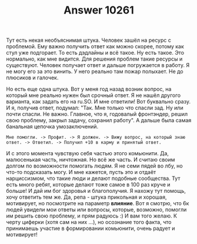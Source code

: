 ﻿---
title: "Answer 10261"
se.owner.user_id: 330780
se.owner.display_name: "Alex Sazonov"
se.owner.link: "https://ru.meta.stackoverflow.com/users/330780/alex-sazonov"
se.answer_id: 10261
se.question_id: 10253
se.post_type: answer
se.is_accepted: False
---
<p>Тут есть некая необъяснимая штука. Человек зашёл на ресурс с проблемой. Ему важно получить ответ как можно скорее, потому как стул уже подгорает. То есть дэдлайны и всё такое. Ну есть такое. Это нормально, как мне видится. Для решения проблем такие ресурсы и существуют. Человек получает ответ и дальше погружается в работу. Я не могу его за это винить. У него реально там пожар полыхает. Не до плюсиков и галочек.</p>

<p>Но есть еще одна штука. Вот у меня год назад возник вопрос, на который мне реально нужен был срочный ответ. Я не нашёл другого варианта, как задать его на ru.SO. И мне ответили! Вот буквально сразу. И я, получив ответ, подумал: "Так. Мне только что спаcли зад. Ну или почти спасли. Не важно. Главное, что я, годовалый фронтэндер, решил свою проблему, закрыл задачу, сохранил работу". А дальше была самая банальная цепочка умозаключений. </p>

<p><code>Мне помогли. -&gt; Профит. -&gt; Я должен. -&gt; Вижу вопрос, на который знаю ответ. -&gt; Ответил. -&gt; Получил +10 в карму и принятый ответ.</code></p>

<p>И с этого момента чувствую себя частью этого комьюнити. Да, малюсенькая часть, ничтожная. Но всё же часть. И считаю своим долгом по возможности помогать людям. Я не семи пядей во лбу, но что-то подсказать могу. И мне кажется, пусть это и отдаёт нарциссизмом, что такие люди и делают подобные сообщества. Тут есть много ребят, которые делают тоже самое в 100 раз круче и больше! И дай им бог здоровья и благополучия. Я нахожу тут помощь, хочу ответить тем же. Да, репа - штука прикольная и хорошая, мотивирует, но посмотрите на параметр <strong>влияние</strong>. Вот я смотрю, что 6к людей увидели мои ответы или вопросы, которые, возможно, помогли им решить свою проблему, и прям радуюсь :) И вам того желаю. К черту циферки (хотя сам на них ...), но осознание того факта, что принимаешь участие в формировании комьюнити, очень радует и мотивирует!</p>
